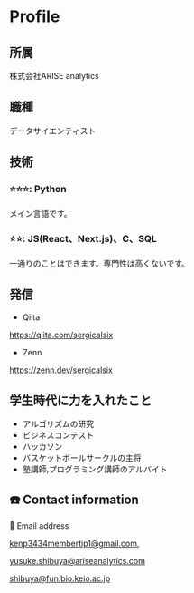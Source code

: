 # Profile

## 所属
株式会社ARISE analytics

## 職種
データサイエンティスト

## 技術

### ⭐️⭐️⭐️: Python
メイン言語です。

### ⭐️⭐️: JS(React、Next.js)、C、SQL
一通りのことはできます。専門性は高くないです。


## 発信
- Qiita

https://qiita.com/sergicalsix

- Zenn

https://zenn.dev/sergicalsix

## 学生時代に力を入れたこと
- アルゴリズムの研究
- ビジネスコンテスト
- ハッカソン
- バスケットボールサークルの主将
- 塾講師,プログラミング講師のアルバイト



## ☎️ Contact information

📧 Email address

kenp3434membertip1@gmail.com, 

yusuke.shibuya@ariseanalytics.com

shibuya@fun.bio.keio.ac.jp

